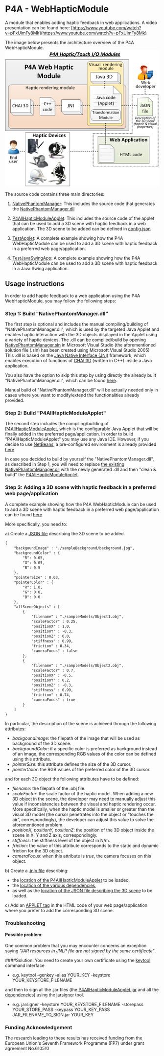 P4A - WebHapticModule
=====================

A module that enables adding haptic feedback in web applications. A video presentation can be found here: [https://www.youtube.com/watch?v=pFxUimFy8Mk](https://www.youtube.com/watch?v=pFxUimFy8Mk)

The image below presents the architecture overview of the P4A WebHapticModule.
![P4A WebHapticModule - Architecture overview](https://github.com/P4ALLcerthiti/WebHapticModule/blob/master/P4A_WebHapticModule_Architecture.png "P4A WebHapticModule - Architecture overview")

The source code contains three main directories:

1) [NativePhantomManager](https://github.com/P4ALLcerthiti/WebHapticModule/tree/master/NativePhantomManager): This includes the source code that generates the [NativePhantomManager.dll](https://github.com/P4ALLcerthiti/WebHapticModule/blob/master/P4AllHapticModuleApplet/src/com/certh/iti/haptics/NativePhantomManager.dll)

2) [P4AllHapticModuleApplet](https://github.com/P4ALLcerthiti/WebHapticModule/tree/master/P4AllHapticModuleApplet): This includes the source code of the applet that can be used to add a 3D scene with haptic feedback in a web application. The 3D scene to be added can be defined in [config.json ](https://github.com/P4ALLcerthiti/WebHapticModule/blob/master/TestApplet/config.json)

3) [TestApplet](https://github.com/P4ALLcerthiti/WebHapticModule/tree/master/TestApplet): A complete example showing how the P4A WebHapticModule can be used to add a 3D scene with haptic feedback in a preferred web page/application.

4) [TestJavaSwingApp](https://github.com/P4ALLcerthiti/WebHapticModule/tree/master/TestJavaSwingApp): A complete example showing how the P4A WebHapticModule can be used to add a 3D scene with haptic feedback in a Java Swing application.

## Usage instructions

In order to add haptic feedback to a web application using the P4A WebHapticModule, you may follow the following steps:

### Step 1: Build "NativePhantomManager.dll"
The first step is optional and includes the manual compiling/building of "NativePhantomManager.dll", which is used by the targeted Java Applet and enables haptic interaction with the 3D objects displayed in the Applet using a variety of haptic devices. The .dll can be compiled/build by opening [NativePhantomManager.sln](https://github.com/P4ALLcerthiti/WebHapticModule/blob/master/NativePhantomManager/NativePhantomManager.sln) in Microsoft Visual Studio (the aforementioned solution file (.sln) has been created using Microsoft Visual Studio 2005) This .dll is based on the [Java Native Interface (JNI)](http://docs.oracle.com/javase/7/docs/technotes/guides/jni/) framework, which enables execution of functions of [CHAI 3D](http://www.chai3d.org/) (written in C++) inside a Java application.

You also have the option to skip this step by using directly the already built "NativePhantomManager.dll", which can be found [here](https://github.com/P4ALLcerthiti/WebHapticModule/blob/master/P4AllHapticModuleApplet/src/com/certh/iti/haptics/NativePhantomManager.dll).

Manual build of "NativePhantomManager.dll" will be actually needed only in cases where you want to modify/extend the functionalities already provided.

### Step 2: Build "P4AllHapticModuleApplet"
The second step includes the compiling/building of [P4AllHapticModuleApplet](https://github.com/P4ALLcerthiti/WebHapticModule/tree/master/P4AllHapticModuleApplet), which is the configurable Java Applet that will be finally added in the preferred page/application. In order to build "P4AllHapticModuleApplet" you may use any Java IDE. However, if you decide to use [NetBeans](https://netbeans.org/), a pre-configured environment is already provided [here](https://github.com/P4ALLcerthiti/WebHapticModule/tree/master/P4AllHapticModuleApplet/nbproject). 

In case you decided to build by yourself the "NativePhantomManager.dll", as described in Step 1, you will need to replace [the existing NativePhantomManager.dll](https://github.com/P4ALLcerthiti/WebHapticModule/blob/master/P4AllHapticModuleApplet/src/com/certh/iti/haptics/NativePhantomManager.dll) with the newly generated .dll and then "clean & build" the [P4AllHapticModuleApplet](https://github.com/P4ALLcerthiti/WebHapticModule/tree/master/P4AllHapticModuleApplet).

### Step 3: Adding a 3D scene with haptic feedback in a preferred web page/application
A complete example showing how the P4A WebHapticModule can be used to add a 3D scene with haptic feedback in a preferred web page/application can be found [here](https://github.com/P4ALLcerthiti/WebHapticModule/tree/master/TestApplet).

More specifically, you need to:

a) Create a [JSON file](https://github.com/P4ALLcerthiti/WebHapticModule/tree/master/TestApplet/config.json) describing the 3D scene to be added.

	{
		"backgoundImage" : "./sampleBackground/background.jpg",	
		"backgroundColor" : {
			"R": 0.05,
			"G": 0.05,
			"B": 0.5
		},
		"pointerSize" : 0.03,
		"pointerColor" : {
			"R": 1.0,
			"G": 0.0,
			"B": 0.0
		},
		"allSceneObjects" : [
			{
				"filename" : "./sampleModels/Object1.obj",
				"scaleFactor" : 0.25,
				"positionX" : 1.0,
				"positionY" : -0.3,
				"positionZ" : 0.0,
				"stiffness" : 0.99,
				"friction" : 0.34,
				"cameraFocus" : false
			},
			{
				"filename" : "./sampleModels/Object2.obj",
				"scaleFactor" : 0.7,
				"positionX" : -0.5,
				"positionY" : 0.2,
				"positionZ" : -0.3,
				"stiffness" : 0.99,
				"friction" : 0.74,
				"cameraFocus" : true
			}
		]
	}

In particular, the description of the scene is achieved through the following attributes:
- *backgoundImage*: the filepath of  the image that will be used as background of the 3D scene.
- *backgroundColor*: if a specific color is preferred as background instead of an image, the corresponding RGB values of the color can be defined using this attribute.
- *pointerSize*: this attribute defines the size of the 3D cursor.
- *pointerColor*: the RGB values of the preferred color of the 3D cursor.

and for each 3D object the following attributes have to be defined:
- *filename*: the filepath of the .obj file.
- *scaleFactor*: the scale factor of the haptic model. When adding a new 3D object in the scene, the developer may need to manually adjust this value if inconsistencies between the visual and haptic rendering occur. More specifically, when the haptic model is smaller or greater than the visual 3D model (the cursor penetrates into the object or “touches the air”, correspondingly), the developer can adjust this value to solve the aforementioned problem.  
- *positionX, positionY, positionZ*: the position of the 3D object inside the scene in X, Y and Z axis, correspondingly.
- *stiffness*: the stiffness level of the object in N/m. 
- *friction*: the value of this attribute corresponds to the static and dynamic friction for the 3D object.
- *cameraFocus*: when this attribute is *true*, the camera focuses on this object. 

b) Create a [.jnlp file](https://github.com/P4ALLcerthiti/WebHapticModule/blob/master/TestApplet/launch.jnlp) describing:
- the [location of the P4AllHapticModuleApplet](https://github.com/P4ALLcerthiti/WebHapticModule/blob/master/TestApplet/launch.jnlp#L5) to be loaded,
- the [location of the various dependencies](https://github.com/P4ALLcerthiti/WebHapticModule/blob/master/TestApplet/launch.jnlp#L20-L25), 
- as well as the [location of the JSON file describing the 3D scene](https://github.com/P4ALLcerthiti/WebHapticModule/blob/master/TestApplet/launch.jnlp#L27) to be loaded.

c) Add an [APPLET tag](https://github.com/P4ALLcerthiti/WebHapticModule/blob/master/TestApplet/launch.html#L9-L15) in the HTML code of your web page/application where you prefer to add the corresponding 3D scene.

### Troubleshooting
#### Possible problem:
One common problem that you may encounter concerns an exception saying *"JAR resources in JNLP file are not signed by the same certificate"*.

####Solution:
You need to create your own certificate using the [keytool](https://docs.oracle.com/javase/6/docs/technotes/tools/solaris/keytool.html) command interface 
- e.g. keytool -genkey -alias YOUR_KEY -keystore YOUR_KEYSTORE_FILENAME

and then to sign all the .jar files (the [P4AllHapticModuleApplet.jar](https://github.com/P4ALLcerthiti/WebHapticModule/blob/master/TestApplet/P4AllHapticModuleApplet.jar) and all the [dependencies](https://github.com/P4ALLcerthiti/WebHapticModule/tree/master/P4AllHapticModuleApplet/lib)) using the [jarsigner](http://docs.oracle.com/javase/6/docs/technotes/tools/windows/jarsigner.html) tool.
- e.g. jarsigner -keystore YOUR_KEYSTORE_FILENAME -storepass YOUR_STORE_PASS -keypass YOUR_KEY_PASS JAR_FILENAME_TO_SIGN.jar YOUR_KEY

### Funding Acknowledgement

The research leading to these results has received funding from the European Union's Seventh Framework Programme (FP7) under grant agreement No.610510
